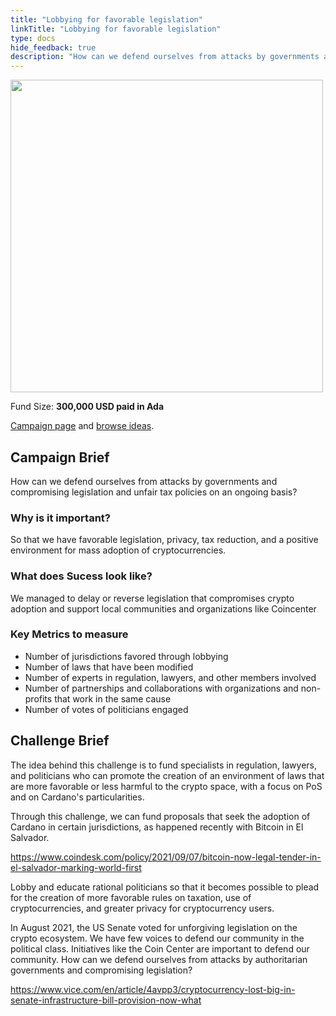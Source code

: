 ```yaml
---
title: "Lobbying for favorable legislation"
linkTitle: "Lobbying for favorable legislation"
type: docs
hide_feedback: true
description: "How can we defend ourselves from attacks by governments and compromising legislation and unfair tax policies on an ongoing basis?"
---
```

<img src="https://cardano.ideascale.com/community-library/accounts/93/936143/Public/14-Lobbying-for-favorable-legislation-38d3c1.png" style="width:500px;height500px">

Fund Size: **300,000 USD paid in Ada**

[Campaign page](https://cardano.ideascale.com/c/idea/381094) and [browse ideas](https://cardano.ideascale.com/c/campaigns/26446/stage/all/ideas/unspecified).

## Campaign Brief
How can we defend ourselves from attacks by governments and compromising legislation and unfair tax policies on an ongoing basis?

### Why is it important?
So that we have favorable legislation, privacy, tax reduction, and a positive environment for mass adoption of cryptocurrencies.

### What does Sucess look like?
We managed to delay or reverse legislation that compromises crypto adoption and support local communities and organizations like Coincenter

### Key Metrics to measure
- Number of jurisdictions favored through lobbying
- Number of laws that have been modified
- Number of experts in regulation, lawyers, and other members involved
- Number of partnerships and collaborations with organizations and non-profits that work in the same cause
- Number of votes of politicians engaged

## Challenge Brief
The idea behind this challenge is to fund specialists in regulation, lawyers, and politicians who can promote the creation of an environment of laws that are more favorable or less harmful to the crypto space, with a focus on PoS and on Cardano's particularities.

Through this challenge, we can fund proposals that seek the adoption of Cardano in certain jurisdictions, as happened recently with Bitcoin in El Salvador.

https://www.coindesk.com/policy/2021/09/07/bitcoin-now-legal-tender-in-el-salvador-marking-world-first

Lobby and educate rational politicians so that it becomes possible to plead for the creation of more favorable rules on taxation, use of cryptocurrencies, and greater privacy for cryptocurrency users.

In August 2021, the US Senate voted for unforgiving legislation on the crypto ecosystem. We have few voices to defend our community in the political class. Initiatives like the Coin Center are important to defend our community. How can we defend ourselves from attacks by authoritarian governments and compromising legislation?

https://www.vice.com/en/article/4avpp3/cryptocurrency-lost-big-in-senate-infrastructure-bill-provision-now-what